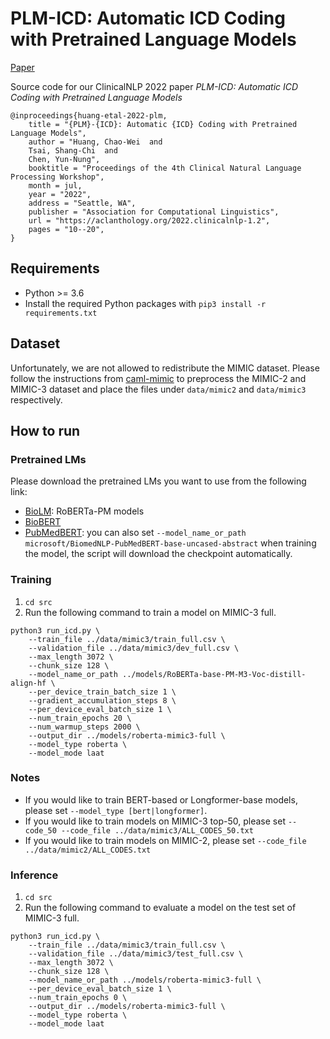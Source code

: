 # PLM-ICD: Automatic ICD Coding with Pretrained Language Models
[Paper](https://aclanthology.org/2022.clinicalnlp-1.2/)

Source code for our ClinicalNLP 2022 paper *PLM-ICD: Automatic ICD Coding with Pretrained Language Models*

    @inproceedings{huang-etal-2022-plm,
        title = "{PLM}-{ICD}: Automatic {ICD} Coding with Pretrained Language Models",
        author = "Huang, Chao-Wei  and
        Tsai, Shang-Chi  and
        Chen, Yun-Nung",
        booktitle = "Proceedings of the 4th Clinical Natural Language Processing Workshop",
        month = jul,
        year = "2022",
        address = "Seattle, WA",
        publisher = "Association for Computational Linguistics",
        url = "https://aclanthology.org/2022.clinicalnlp-1.2",
        pages = "10--20",
    }


## Requirements
* Python >= 3.6
* Install the required Python packages with `pip3 install -r requirements.txt`

## Dataset
Unfortunately, we are not allowed to redistribute the MIMIC dataset.
Please follow the instructions from [caml-mimic](https://github.com/jamesmullenbach/caml-mimic) to preprocess the MIMIC-2 and MIMIC-3 dataset and place the files under `data/mimic2` and `data/mimic3` respectively.

## How to run
### Pretrained LMs
Please download the pretrained LMs you want to use from the following link:
- [BioLM](https://github.com/facebookresearch/bio-lm): RoBERTa-PM models
- [BioBERT](https://github.com/dmis-lab/biobert)
- [PubMedBERT](https://huggingface.co/microsoft/BiomedNLP-PubMedBERT-base-uncased-abstract): you can also set `--model_name_or_path microsoft/BiomedNLP-PubMedBERT-base-uncased-abstract` when training the model, the script will download the checkpoint automatically.


### Training
1. `cd src`
2. Run the following command to train a model on MIMIC-3 full.
```
python3 run_icd.py \
    --train_file ../data/mimic3/train_full.csv \
    --validation_file ../data/mimic3/dev_full.csv \
    --max_length 3072 \
    --chunk_size 128 \
    --model_name_or_path ../models/RoBERTa-base-PM-M3-Voc-distill-align-hf \
    --per_device_train_batch_size 1 \
    --gradient_accumulation_steps 8 \
    --per_device_eval_batch_size 1 \
    --num_train_epochs 20 \
    --num_warmup_steps 2000 \
    --output_dir ../models/roberta-mimic3-full \
    --model_type roberta \
    --model_mode laat
```

### Notes
- If you would like to train BERT-based or Longformer-base models, please set `--model_type [bert|longformer]`.
- If you would like to train models on MIMIC-3 top-50, please set `--code_50 --code_file ../data/mimic3/ALL_CODES_50.txt`
- If you would like to train models on MIMIC-2, please set `--code_file ../data/mimic2/ALL_CODES.txt`

### Inference
1. `cd src`
2. Run the following command to evaluate a model on the test set of MIMIC-3 full.
```
python3 run_icd.py \
    --train_file ../data/mimic3/train_full.csv \
    --validation_file ../data/mimic3/test_full.csv \
    --max_length 3072 \
    --chunk_size 128 \
    --model_name_or_path ../models/roberta-mimic3-full \
    --per_device_eval_batch_size 1 \
    --num_train_epochs 0 \
    --output_dir ../models/roberta-mimic3-full \
    --model_type roberta \
    --model_mode laat
```